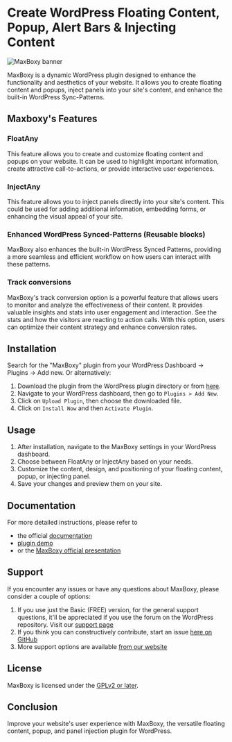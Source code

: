 # Create WordPress Floating Content, Popup, Alert Bars & Injecting Content

![MaxBoxy banner](https://ps.w.org/maxboxy/assets/banner-772x250.jpeg)

MaxBoxy is a dynamic WordPress plugin designed to enhance the functionality and aesthetics of your website. It allows you to create floating content and popups, inject panels into your site's content, and enhance the built-in WordPress Sync-Patterns.

## Maxboxy's Features

### FloatAny
This feature allows you to create and customize floating content and popups on your website. It can be used to highlight important information, create attractive call-to-actions, or provide interactive user experiences.

### InjectAny
This feature allows you to inject panels directly into your site's content. This could be used for adding additional information, embedding forms, or enhancing the visual appeal of your site.

### Enhanced WordPress Synced-Patterns (Reusable blocks)
MaxBoxy also enhances the built-in WordPress Synced Patterns, providing a more seamless and efficient workflow on how users can interact with these patterns.

### Track conversions
MaxBoxy's track conversion option is a powerful feature that allows users to monitor and analyze the effectiveness of their content. It provides valuable insights and stats into user engagement and interaction. See the stats and how the visitors are reacting to action calls. With this option, users can optimize their content strategy and enhance conversion rates.

## Installation
Search for the "MaxBoxy" plugin from your WordPress Dashboard → Plugins → Add new. Or alternatively:

1. Download the plugin from the WordPress plugin directory or from [here](https://wordpress.org/plugins/maxboxy/).
2. Navigate to your WordPress dashboard, then go to `Plugins > Add New`.
3. Click on `Upload Plugin`, then choose the downloaded file.
4. Click on `Install Now` and then `Activate Plugin`.

## Usage

1. After installation, navigate to the MaxBoxy settings in your WordPress dashboard.
2. Choose between FloatAny or InjectAny based on your needs.
3. Customize the content, design, and positioning of your floating content, popup, or injecting panel.
4. Save your changes and preview them on your site.

## Documentation
For more detailed instructions, please refer to
- the official [documentation](https://maxpressy.com/maxboxy/documentation/)
- [plugin demo](https://maxpressy.com/maxboxy/demo/)
- or the [MaxBoxy official presentation](https://maxpressy.com/maxboxy/wordpress-floating-content-box-plugin-injection/)

## Support
If you encounter any issues or have any questions about MaxBoxy, please consider a couple of options:
1. If you use just the Basic (FREE) version, for the general support questions, it'll be appreciated if you use the forum on the WordPress repository. Visit our [support page](https://wordpress.org/support/plugin/maxboxy/)
2. If you think you can constructively contribute, start an issue [here on GitHub](https://github.com/Slobork/maxboxy/issues)
3. More support options are available [from our website](https://maxpressy.com/maxboxy/wordpress-floating-content-box-plugin-injection/#section-support)

## License
MaxBoxy is licensed under the [GPLv2 or later](http://www.gnu.org/licenses/gpl-2.0.html).

## Conclusion
Improve your website's user experience with MaxBoxy, the versatile floating content, popup, and panel injection plugin for WordPress.